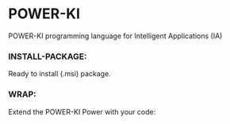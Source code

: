 # POWER-KI
POWER-KI programming language for Intelligent Applications (IA) 

<h3>INSTALL-PACKAGE:</h3>
Ready to install (.msi) package.

<h3>WRAP:</h3>
Extend the POWER-KI Power with your code:
